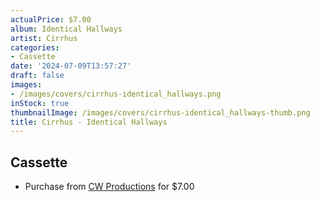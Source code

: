 ```yaml
---
actualPrice: $7.00
album: Identical Hallways
artist: Cirrhus
categories:
- Cassette
date: '2024-07-09T13:57:27'
draft: false
images:
- /images/covers/cirrhus-identical_hallways.png
inStock: true
thumbnailImage: /images/covers/cirrhus-identical_hallways-thumb.png
title: Cirrhus - Identical Hallways
---
```


## Cassette
* Purchase from [CW Productions](https://shop.cwproductions.net/products/cirrhus-identical-hallways-tape) for $7.00
